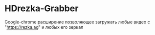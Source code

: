 # HDrezka-Grabber
Google-chrome расширение позволяющее загружать любые видео с "https://rezka.ag" и любых его зеркал